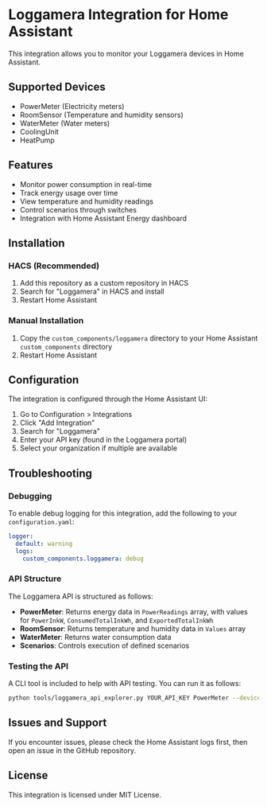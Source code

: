 # Loggamera Integration for Home Assistant

This integration allows you to monitor your Loggamera devices in Home Assistant.

## Supported Devices

- PowerMeter (Electricity meters)
- RoomSensor (Temperature and humidity sensors)
- WaterMeter (Water meters)
- CoolingUnit
- HeatPump

## Features

- Monitor power consumption in real-time
- Track energy usage over time
- View temperature and humidity readings
- Control scenarios through switches
- Integration with Home Assistant Energy dashboard

## Installation

### HACS (Recommended)

1. Add this repository as a custom repository in HACS
2. Search for "Loggamera" in HACS and install
3. Restart Home Assistant

### Manual Installation

1. Copy the `custom_components/loggamera` directory to your Home Assistant `custom_components` directory
2. Restart Home Assistant

## Configuration

The integration is configured through the Home Assistant UI:

1. Go to Configuration > Integrations
2. Click "Add Integration"
3. Search for "Loggamera"
4. Enter your API key (found in the Loggamera portal)
5. Select your organization if multiple are available

## Troubleshooting

### Debugging

To enable debug logging for this integration, add the following to your `configuration.yaml`:

```yaml
logger:
  default: warning
  logs:
    custom_components.loggamera: debug
```

### API Structure

The Loggamera API is structured as follows:

- **PowerMeter**: Returns energy data in `PowerReadings` array, with values for `PowerInkW`, `ConsumedTotalInkWh`, and `ExportedTotalInkWh`
- **RoomSensor**: Returns temperature and humidity data in `Values` array
- **WaterMeter**: Returns water consumption data
- **Scenarios**: Controls execution of defined scenarios

### Testing the API

A CLI tool is included to help with API testing. You can run it as follows:

```bash
python tools/loggamera_api_explorer.py YOUR_API_KEY PowerMeter --device-id YOUR_DEVICE_ID
```

## Issues and Support

If you encounter issues, please check the Home Assistant logs first, then open an issue in the GitHub repository.

## License

This integration is licensed under MIT License.
